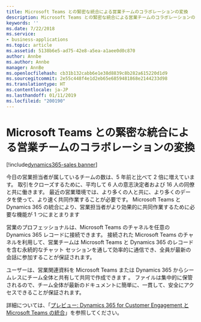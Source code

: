 ```yaml
---
title: Microsoft Teams との緊密な統合による営業チームのコラボレーションの変換
description: Microsoft Teams との緊密な統合による営業チームのコラボレーションの変換
keywords: ''
ms.date: 7/22/2018
ms.service:
- business-applications
ms.topic: article
ms.assetid: 5138b6e5-ad75-42e8-a5ea-a1aee0d0c870
author: Annbe
ms.author: Annbe
manager: AnnBe
ms.openlocfilehash: cb31b132cabb6e1e38d8839c8b282a615220d1d9
ms.sourcegitcommit: 2e55c448f4e1d2eb65e6859481868e2144233d98
ms.translationtype: HT
ms.contentlocale: ja-JP
ms.lasthandoff: 01/11/2019
ms.locfileid: "200190"
---
```

# <a name="transform-sales-team-collaboration-through-tight-integration-with-microsoft-teams"></a>Microsoft Teams との緊密な統合による営業チームのコラボレーションの変換

[!include[dynamics365-sales banner](../includes/dynamics365-sales.md)]




今日の営業担当者が属しているチームの数は、5 年前と比べて 2 倍に増えています。 取引をクローズするために、平均して 6 人の意志決定者および 16 人の同僚と共に働きます。 最近の営業環境では、より多くの人と共に、より多くのデータを使って、より速く共同作業することが必要です。 Microsoft Teams と Dynamics 365 の統合により、営業担当者がより効果的に共同作業するために必要な機能が 1 つにまとまります
 
営業のプロフェッショナルは、Microsoft Teams のチャネルを任意の Dynamics 365 レコードに接続できます。 接続された Microsoft Teams のチャネルを利用して、営業チームは Microsoft Teams と Dynamics 365 のレコードを含む永続的なチャット セッションを通して効率的に通信でき、全員が最新の会話に参加することが保証されます。 
 
ユーザーは、営業関連資料を Microsoft Teams または Dynamics 365 からシームレスにチーム全体と共有して共同で作成できます 。 ファイルは集中的に保管されるので、チーム全体が最新のドキュメントに簡単に、一貫して、安全にアクセスできることが保証されます。 

詳細については、「[プレビュー: Dynamics 365 for Customer Engagement と Microsoft Teams の統合](https://docs.microsoft.com/dynamics365/customer-engagement/basics/teams-integration)」を参照してください。
